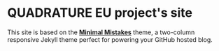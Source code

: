 # QUADRATURE EU project's site

This site is based on the **[Minimal Mistakes](http://mmistakes.github.io/minimal-mistakes)** theme, a two-column responsive Jekyll theme perfect for powering your GitHub hosted blog.
